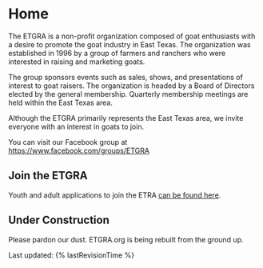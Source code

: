 ---
---

# Home

The ETGRA is a non-profit organization composed of goat enthusiasts with a desire to promote the goat industry in East Texas. The organization was established in 1996 by a group of farmers and ranchers who were interested in raising and marketing goats. 

The group sponsors events such as sales, shows, and presentations of interest to goat raisers. The organization is headed by a Board of Directors elected by the general membership. Quarterly membership meetings are held within the East Texas area.

Although the ETGRA primarily represents the East Texas area, we invite everyone with an interest in goats to join. 

You can visit our Facebook group at <https://www.facebook.com/groups/ETGRA>

## Join the ETGRA

Youth and adult applications to join the ETRA [can be found here](/join).

## Under Construction

Please pardon our dust. ETGRA.org is being rebuilt from the ground up.

Last updated: {% lastRevisionTime %}
